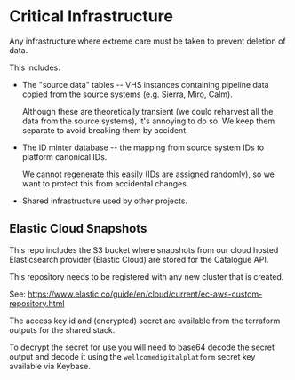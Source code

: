 # Critical Infrastructure

Any infrastructure where extreme care must be taken to prevent deletion of data.

This includes:

*   The "source data" tables -- VHS instances containing pipeline data copied
    from the source systems (e.g. Sierra, Miro, Calm).

    Although these are theoretically transient (we could reharvest all the
    data from the source systems), it's annoying to do so.  We keep them
    separate to avoid breaking them by accident.

*   The ID minter database -- the mapping from source system IDs to platform
    canonical IDs.

    We cannot regenerate this easily (IDs are assigned randomly), so we want
    to protect this from accidental changes.

*   Shared infrastructure used by other projects.

## Elastic Cloud Snapshots

This repo includes the S3 bucket where snapshots from our cloud hosted Elasticsearch provider (Elastic Cloud) are stored for the Catalogue API.

This repository needs to be registered with any new cluster that is created.

See: https://www.elastic.co/guide/en/cloud/current/ec-aws-custom-repository.html

The access key id and (encrypted) secret are available from the terraform outputs for the shared stack.

To decrypt the secret for use you will need to base64 decode the secret output and decode it using the `wellcomedigitalplatform` secret key available via Keybase.